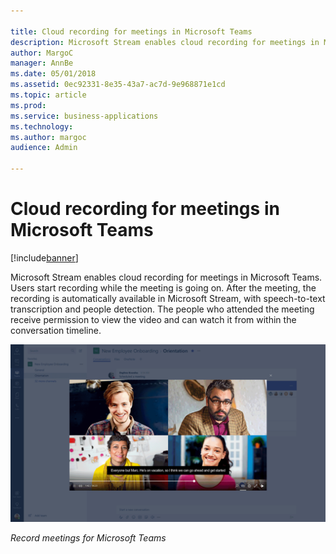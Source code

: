 ```yaml
---

title: Cloud recording for meetings in Microsoft Teams
description: Microsoft Stream enables cloud recording for meetings in Microsoft Teams.
author: MargoC
manager: AnnBe
ms.date: 05/01/2018
ms.assetid: 0ec92331-8e35-43a7-ac7d-9e968871e1cd
ms.topic: article
ms.prod: 
ms.service: business-applications
ms.technology: 
ms.author: margoc
audience: Admin

---
```


# Cloud recording for meetings in Microsoft Teams

[!include[banner](../../includes/banner.md)]

Microsoft Stream enables cloud recording for meetings in Microsoft Teams. Users
start recording while the meeting is going on. After the meeting, the recording
is automatically available in Microsoft Stream, with speech-to-text
transcription and people detection. The people who attended the meeting receive
permission to view the video and can watch it from within the conversation
timeline.

![Record meetings for Microsoft Teams](media/cloud-recording-meetings-microsoft-teams-1.png "Record meetings for Microsoft Teams")

*Record meetings for Microsoft Teams*
